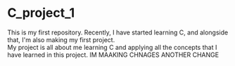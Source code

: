 # C_project_1
This is my first repository. Recently, I have started learning C, and alongside that, I'm also making my first project. 
<br>
My project is all about me learning C and applying all the concepts that I have learned in this project.
IM MAAKING CHNAGES
ANOTHER CHANGE 
